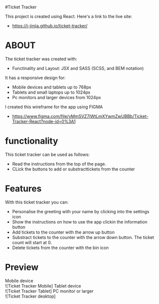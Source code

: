 #Ticket Tracker

This project is created using React. Here's a link to the live site:

- https://j-jinjia.github.io/ticket-tracker/

# ABOUT

The ticket tracker was created with:

- Functinality and Layout: JSX and SASS (SCSS, and BEM notation)

It has a responsive design for:

- Mobile devices and tablets up to 768px
- Tablets and small laptops up to 1024px
- Pc monitors and larger devices from 1024px

I created this wireframe for the app using FIGMA

- https://www.figma.com/file/yMmSVZ7iWtLmXYwmZwUBBb/Ticket-Tracker-React?node-id=0%3A1

# functionality

This ticket tracker can be used as follows:

- Read the instructions from the top of the page.
- CLick the buttons to add or substracttickets from the counter

# Features

With this ticket tracker you can:

- Personalise the greeting with your name by clicking into the settings icon
- Show the instructions on how to use the app clickin the information button
- Add tickets to the counter with the arrow up button
- Substract tickets to the counter with the arrow down button. The ticket count will start at 0.
- Delete tickets from the counter with the bin icon

# Preview

Mobile device <br>
![Ticket Tracker Mobile]
Tablet device <br>
![Ticket Tracker Tablet]
PC monitor or larger <br>
![Ticket Tracker desktop]
